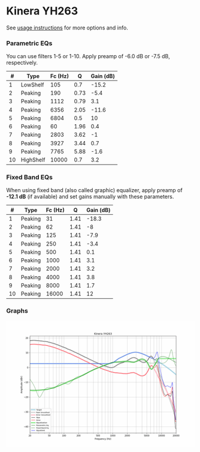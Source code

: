# Kinera YH263
See [usage instructions](https://github.com/jaakkopasanen/AutoEq#usage) for more options and info.

### Parametric EQs
You can use filters 1-5 or 1-10. Apply preamp of -6.0 dB or -7.5 dB, respectively.

|   # | Type      |   Fc (Hz) |    Q |   Gain (dB) |
|-----|-----------|-----------|------|-------------|
|   1 | LowShelf  |       105 | 0.7  |       -15.2 |
|   2 | Peaking   |       190 | 0.73 |        -5.4 |
|   3 | Peaking   |      1112 | 0.79 |         3.1 |
|   4 | Peaking   |      6356 | 2.05 |       -11.6 |
|   5 | Peaking   |      6804 | 0.5  |        10   |
|   6 | Peaking   |        60 | 1.96 |         0.4 |
|   7 | Peaking   |      2803 | 3.62 |        -1   |
|   8 | Peaking   |      3927 | 3.44 |         0.7 |
|   9 | Peaking   |      7765 | 5.88 |        -1.6 |
|  10 | HighShelf |     10000 | 0.7  |         3.2 |

### Fixed Band EQs
When using fixed band (also called graphic) equalizer, apply preamp of **-12.1 dB** (if available) and set gains manually with these parameters.

|   # | Type    |   Fc (Hz) |    Q |   Gain (dB) |
|-----|---------|-----------|------|-------------|
|   1 | Peaking |        31 | 1.41 |       -18.3 |
|   2 | Peaking |        62 | 1.41 |        -8   |
|   3 | Peaking |       125 | 1.41 |        -7.9 |
|   4 | Peaking |       250 | 1.41 |        -3.4 |
|   5 | Peaking |       500 | 1.41 |         0.1 |
|   6 | Peaking |      1000 | 1.41 |         3.1 |
|   7 | Peaking |      2000 | 1.41 |         3.2 |
|   8 | Peaking |      4000 | 1.41 |         3.8 |
|   9 | Peaking |      8000 | 1.41 |         1.7 |
|  10 | Peaking |     16000 | 1.41 |        12   |

### Graphs
![](./Kinera%20YH263.png)
